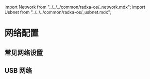 import Network from "../../../common/radxa-os/\_network.mdx";
import Usbnet from "../../../common/radxa-os/\_usbnet.mdx";

# 网络配置

## 常见网络设置

<Network />

## USB 网络

<Usbnet />
